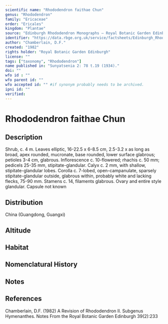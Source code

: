 ```yaml
---
scientific name: "Rhododendron faithae Chun"
genus: "Rhododendron"
family: "Ericaceae"
order: "Ericales"
kingdom: "Plantae"
source: "Edinburgh Rhododendron Monographs – Royal Botanic Garden Edinburgh"
identifier: "https://data.rbge.org.uk/service/factsheets/Edinburgh_Rhododendron_Monographs.xhtml"
author: "Chamberlain, D.F."
created: "1982"
rights holder: "Royal Botanic Garden Edinburgh"
license: ""
tags: ["taxonomy", "Rhododendron"]
name published in: "Sunyatsenia 2: 78 t.19 (1934)."
doi: ""
wfo id : ""
wfo parent id: ""
wfo accepted id: "" #if synonym probably needs to be archived.                      
ipni id: ""
verified:
---
```


                       

# Rhododendron faithae Chun

## Description
Shrub, c. 4 m. Leaves elliptic, 16-22.5 x 6-8.5 cm, 2.5-3.2 x as long as broad, apex rounded, mucronate, base rounded, lower surface glabrous; petioles 3-4 cm, glabrous. Inflorescence c. 10-flowered; rhachis c. 50 mm; pedicels 25-35 mm, stipitate-glandular. Calyx c. 2 mm, with shallow, stipitate-glandular lobes. Corolla c. 7-lobed, open-campanulate, sparsely stipitate-glandular outside, glabrous within, probably white and lacking flecks, 75-90 mm. Stamens c. 14, filaments glabrous. Ovary and entire style glandular. Capsule not known

## Distribution
China (Guangdong, Guangxi)

## Altitude


## Habitat


## Nomenclatural History

                       
## Notes


## References

Chamberlain, D.F. (1982) A Revision of Rhododendron II. Subgenus Hymenanthes. Notes From the Royal Botanic Garden Edinburgh 39(2):233
